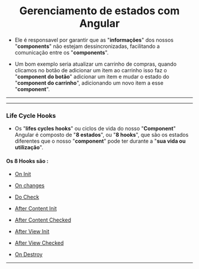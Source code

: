 <h1 align="center">Gerenciamento de estados com Angular</h1>

  - Ele é responsavel por garantir que as "**informações**" dos nossos "**components**" não estejam dessincronizadas, facilitando a comunicação entre os "**components**".

  - Um bom exemplo seria atualizar um carrinho de compras, quando clicamos no botão de adicionar um item ao carrinho isso faz o "**component do botão**" adicionar um item e mudar o estado do "**component do carrinho**", adicionando um novo item a esse "**component**".

___
___
<h3>Life Cycle Hooks</h3>

  - Os "**lifes cycles hooks**" ou ciclos de vida do nosso "**Component**" Angular é composto de "**8 estados**", ou "**8 hooks**", que são os estados diferentes que o nosso "**component**" pode ter durante a "**sua vida ou utilização**".

  <h4>Os 8 Hooks são :</h4> 
  
  - [On Init]()

  - [On changes]()

  - [Do Check]()

  - [After Content Init]()

  - [After Content Checked]()

  - [After View Init]()  

  - [After View Checked]()

  - [On Destroy]()

___

